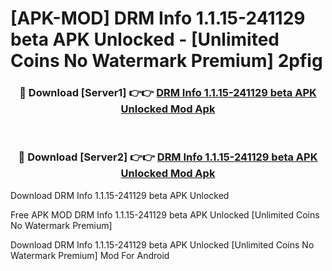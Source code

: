 # [APK-MOD] DRM Info 1.1.15-241129 beta APK Unlocked - [Unlimited Coins No Watermark Premium] 2pfig



<div align="center">
<h3>🔴 Download [Server1] 👉👉 <a href="https://momento.my/?title=DRM_Info_1.1.15-241129_beta_APK_Unlocked">DRM Info 1.1.15-241129 beta APK Unlocked Mod Apk</a></h3><br>

<h3>🔴 Download [Server2] 👉👉 <a href="https://momento.my/?title=DRM_Info_1.1.15-241129_beta_APK_Unlocked">DRM Info 1.1.15-241129 beta APK Unlocked Mod Apk</a></h3>
</div>



Download DRM Info 1.1.15-241129 beta APK Unlocked 

Free APK MOD DRM Info 1.1.15-241129 beta APK Unlocked [Unlimited Coins No Watermark Premium]

Download DRM Info 1.1.15-241129 beta APK Unlocked [Unlimited Coins No Watermark Premium] Mod For Android

